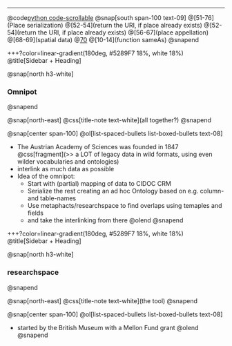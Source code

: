 
---
@code[python code-scrollable](data/cidoc_mapping.py)
@snap[south span-100 text-09]
@[51-76](Place serialization)
@[52-54](return the URI, if place already exists)
@[52-54](return the URI, if place already exists)
@[56-67](place appellation)
@[68-69](spatial data)
@[70](sameAs)
@[10-14](function sameAs)
@snapend

+++?color=linear-gradient(180deg, #5289F7 18%, white 18%)
@title[Sidebar + Heading]

@snap[north h3-white]
### Omnipot
@snapend

@snap[north-east]
@css[title-note text-white](all together?)
@snapend

@snap[center span-100]
@ol[list-spaced-bullets list-boxed-bullets text-08]
- The Austrian Academy of Sciences was founded in 1847 @css[fragment](\>\> a LOT of legacy data in wild formats, using even wilder vocabularies and ontologies)
- interlink as much data as possible
- Idea of the omnipot:
	+ Start with (partial) mapping of data to CIDOC CRM
	+ Serialize the rest creating an ad hoc Ontology based on e.g. column- and table-names
	+ Use metaphacts/researchspace to find overlaps using temaples and fields
	+ and take the interlinking from there
@olend
@snapend

+++?color=linear-gradient(180deg, #5289F7 18%, white 18%)
@title[Sidebar + Heading]

@snap[north h3-white]
### researchspace
@snapend

@snap[north-east]
@css[title-note text-white](the tool)
@snapend

@snap[center span-100]
@ol[list-spaced-bullets list-boxed-bullets text-08]
- started by the British Museum with a Mellon Fund grant 
@olend
@snapend
